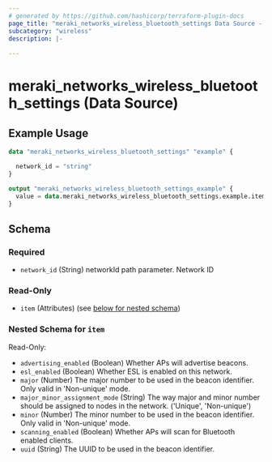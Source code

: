 ```yaml
---
# generated by https://github.com/hashicorp/terraform-plugin-docs
page_title: "meraki_networks_wireless_bluetooth_settings Data Source - terraform-provider-meraki"
subcategory: "wireless"
description: |-
  
---
```


# meraki_networks_wireless_bluetooth_settings (Data Source)



## Example Usage

```terraform
data "meraki_networks_wireless_bluetooth_settings" "example" {

  network_id = "string"
}

output "meraki_networks_wireless_bluetooth_settings_example" {
  value = data.meraki_networks_wireless_bluetooth_settings.example.item
}
```

<!-- schema generated by tfplugindocs -->
## Schema

### Required

- `network_id` (String) networkId path parameter. Network ID

### Read-Only

- `item` (Attributes) (see [below for nested schema](#nestedatt--item))

<a id="nestedatt--item"></a>
### Nested Schema for `item`

Read-Only:

- `advertising_enabled` (Boolean) Whether APs will advertise beacons.
- `esl_enabled` (Boolean) Whether ESL is enabled on this network.
- `major` (Number) The major number to be used in the beacon identifier. Only valid in 'Non-unique' mode.
- `major_minor_assignment_mode` (String) The way major and minor number should be assigned to nodes in the network. ('Unique', 'Non-unique')
- `minor` (Number) The minor number to be used in the beacon identifier. Only valid in 'Non-unique' mode.
- `scanning_enabled` (Boolean) Whether APs will scan for Bluetooth enabled clients.
- `uuid` (String) The UUID to be used in the beacon identifier.
